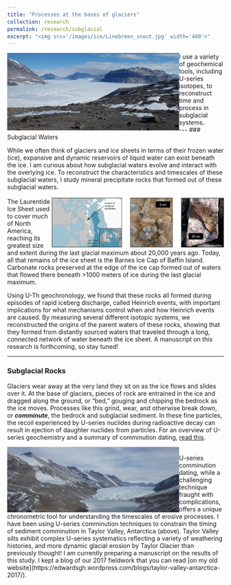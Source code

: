 ```yaml
---
title: "Processes at the bases of glaciers"
collection: research
permalink: /research/subglacial
excerpt: "<img src='/images/ice/Linebreen_snout.jpg' width='400'>"
---
```


<!--
excerpt: I use U-series isotopes to study the subglacial systems of ice sheets. <br/>
~~Text Scrapyard~~
Throughout the Pleistocene and Holocene, glaciers and ice sheets have served as major water reservoirs. Ice sheets have sequestered and released meters to many tens of meters of sea level on 100-thousand to million year timescales. While the behavior of glaciers reciprocally controls and is controlled by the climate system, the responses of ice masses to these climate forcings are strongly modulated by processes at the glacier bases. In these basal and subglacial regions, the ice mass interacts with sediments and waters that affect the dynamics of the overlying ice sheet.

U-series radionuclides record aqueous and sedimentary processes on Pleistocene timescales.

My interests in subglacial systems extend beyond the sediments and into the porewaters and basal ice. As U-series daughter nuclides are ejected from sediments, they accumulate in porewaters and ice. As a result of this process, hypersaline brines erupted from the snout of Taylor Glacier (below), an outlet of the East Antarctic Ice Sheet, reflect <sup>234</sup>U/<sup>238</sup>U compositions a factor of 5 greater than bedrock values.
 
The U-series compositions of glacial meltwaters and products of these meltwaters can thus serve as critical measures of subglacial conditions and processes. Current work on this subject includes both isotopic measurements of subglacially formed waterlain precipitates as well as isotopic chemical models of subglacial and periglacial systems.


On the other side of the world, hypersaline brines sourced from the East Antarctic Ice Sheet interior erupt from the snout of Taylor Glacier. As the dissolved iron in the brine oxidizes, it turns bright red, giving the feature its name: _Blood Falls_.

<img src='/images/ice/BloodFalls.JPG' width = "400" align="center">
-->
<img src='/images/ice/UpperTaylor.JPG' width="400" align="left">
I use a variety of geochemical tools, including U-series isotopes, to reconstruct time and process in subglacial systems.
<br/>
---
### Subglacial Waters

While we often think of glaciers and ice sheets in terms of their frozen water (ice), expansive and dynamic reservoirs of liquid water can exist beneath the ice. I am curious about how subglacial waters evolve and interact with the overlying ice. To reconstruct the characteristics and timescales of these subglacial waters, I study mineral precipitate rocks that formed out of these subglacial waters.
<br/><br/>
<img src='/images/ice/baffin_overview.png' width="400" align ="right" >
The Laurentide Ice Sheet used to cover much of North America, reaching its greatest size and extent during the last glacial maximum about 20,000 years ago. Today, all that remains of the ice sheet is the Barnes Ice Cap of Baffin Island. Carbonate rocks preserved at the edge of the ice cap formed out of waters that flowed there beneath &gt;1000 meters of ice during the last glacial maximum.

Using U-Th geochronology, we found that these rocks all formed during episodes of rapid iceberg discharge, called Heinrich events, with important implications for what mechanisms control when and how Heinrich events are caused. By measuring several different isotopic systems, we reconstructed the origins of the parent waters of these rocks, showing that they formed from distantly sourced waters that traveled through a long, connected network of water beneath the ice sheet. A manuscript on this research is forthcoming, so stay tuned!

---
### Subglacial Rocks
Glaciers wear away at the very land they sit on as the ice flows and slides over it. At the base of glaciers, pieces of rock are entrained in the ice and dragged along the ground, or “bed,” gouging and chipping the bedrock as the ice moves. Processes like this grind, wear, and otherwise break down, or __*comminute*__, the bedrock and subglacial sediment. In these fine particles, the recoil experienced by U-series nuclides during radioactive decay can result in ejection of daughter nuclides from particles. For an overview of U-series geochemistry and a summary of comminution dating,  [read this](https://grahamedwards.github.io/research/u-comm).

<img src='/images/ice/Taylor_broad.JPG' width="400" align ="left" >
<br/>
U-series comminution dating, while a challenging technique fraught with complications, offers a unique chronometric tool for understanding the timescales of erosive processes. I have been using U-series comminution techniques to constrain the timing of sediment comminution in Taylor Valley, Antarctica (above). Taylor Valley silts exhibit complex U-series systematics reflecting a variety of weathering histories, and more dynamic glacial erosion by Taylor Glacier than previously thought! I am currently preparing a manuscript on the results of this study. I kept a blog of our 2017 fieldwork that you can read [on my old website](https://edwardsgh.wordpress.com/blogs/taylor-valley-antarctica-2017/).
